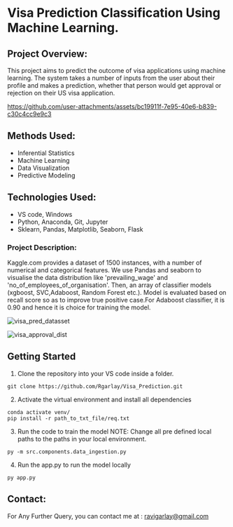 # Visa Prediction Classification Using Machine Learning.

## Project Overview:

This project aims to predict the outcome of visa applications using machine learning. The system takes a number of inputs from the user about their profile and makes a prediction, whether that person would get approval or rejection on their US visa application.

https://github.com/user-attachments/assets/bc19911f-7e95-40e6-b839-c30c4cc9e9c3


## Methods Used:

- Inferential Statistics
- Machine Learning
- Data Visualization
- Predictive Modeling


## Technologies Used: 
- VS code, Windows
- Python, Anaconda, Git, Jupyter   
- Sklearn, Pandas, Matplotlib, Seaborn, Flask

### Project Description:
Kaggle.com provides a dataset of 1500 instances, with a number of numerical and categorical features. We use Pandas and seaborn to visualise the data distribution like 'prevailing_wage' and 'no_of_employees_of_organisation'. Then, an array of classifier models (xgboost, SVC,Adaboost, Random Forest etc.). Model is evaluated based on recall score so as to improve true positive case.For Adaboost classifier, it is 0.90 and hence it is choice for training the model. 

![visa_pred_datasset](https://github.com/user-attachments/assets/36f79f48-0fd4-488b-9400-81b556c9e698)

![visa_approval_dist](https://github.com/user-attachments/assets/2b4d8782-eadb-4505-9bb7-2bc29e65e077)


## Getting Started 

1. Clone the repository into your VS code inside a folder.
```
git clone https://github.com/Rgarlay/Visa_Prediction.git
```
2. Activate the virtual environment and install all dependencies
```
conda activate venv/
pip install -r path_to_txt_file/req.txt 
```
3. Run the code to train the model
NOTE: Change all pre defined local paths to the paths in your local environment.

```
py -m src.components.data_ingestion.py
```
4. Run the app.py to run the model locally
```
py app.py
```


## Contact:
For Any Further Query, you can contact me at : ravigarlay@gmail.com





